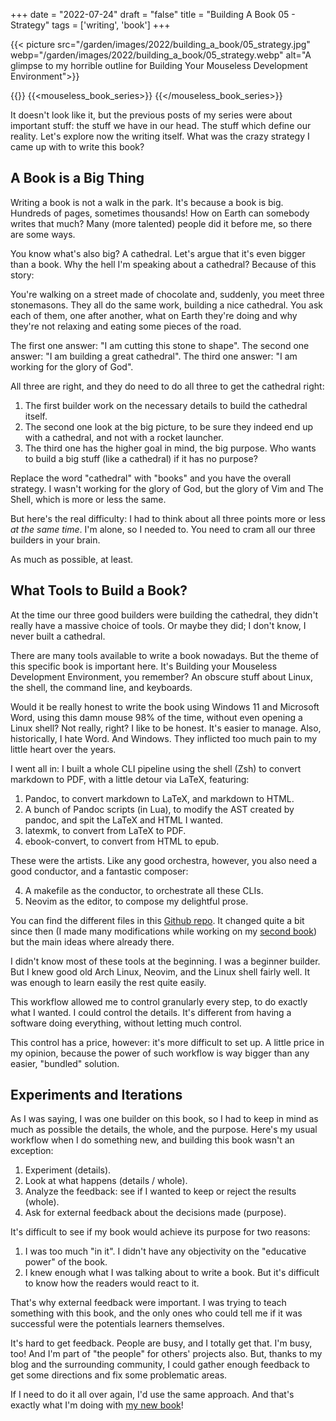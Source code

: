 +++
date = "2022-07-24"
draft = "false"
title = "Building A Book 05 - Strategy"
tags = ['writing', 'book']
+++

{{< picture src="/garden/images/2022/building_a_book/05_strategy.jpg" webp="/garden/images/2022/building_a_book/05_strategy.webp" alt="A glimpse to my horrible outline for Building Your Mouseless Development Environment">}}

{{<series>}}
{{<mouseless_book_series>}}
{{</mouseless_book_series>}}

It doesn't look like it, but the previous posts of my series were about important stuff: the stuff we have in our head. The stuff which define our reality. Let's explore now the writing itself. What was the crazy strategy I came up with to write this book?

## A Book is a Big Thing

Writing a book is not a walk in the park. It's because a book is big. Hundreds of pages, sometimes thousands! How on Earth can somebody writes that much? Many (more talented) people did it before me, so there are some ways.

You know what's also big? A cathedral. Let's argue that it's even bigger than a book. Why the hell I'm speaking about a cathedral? Because of this story:

You're walking on a street made of chocolate and, suddenly, you meet three stonemasons. They all do the same work, building a nice cathedral. You ask each of them, one after another, what on Earth they're doing and why they're not relaxing and eating some pieces of the road.

The first one answer: "I am cutting this stone to shape".
The second one answer: "I am building a great cathedral".
The third one answer: "I am working for the glory of God".

All three are right, and they do need to do all three to get the cathedral right:

1. The first builder work on the necessary details to build the cathedral itself.
2. The second one look at the big picture, to be sure they indeed end up with a cathedral, and not with a rocket launcher.
3. The third one has the higher goal in mind, the big purpose. Who wants to build a big stuff (like a cathedral) if it has no purpose?

Replace the word "cathedral" with "books" and you have the overall strategy. I wasn't working for the glory of God, but the glory of Vim and The Shell, which is more or less the same.

But here's the real difficulty: I had to think about all three points more or less *at the same time*. I'm alone, so I needed to. You need to cram all our three builders in your brain.

As much as possible, at least.

## What Tools to Build a Book?

At the time our three good builders were building the cathedral, they didn't really have a massive choice of tools. Or maybe they did; I don't know, I never built a cathedral.

There are many tools available to write a book nowadays. But the theme of this specific book is important here. It's Building your Mouseless Development Environment, you remember? An obscure stuff about Linux, the shell, the command line, and keyboards.

Would it be really honest to write the book using Windows 11 and Microsoft Word, using this damn mouse 98% of the time, without even opening a Linux shell? Not really, right? I like to be honest. It's easier to manage. Also, historically, I hate Word. And Windows. They inflicted too much pain to my little heart over the years.

I went all in: I built a whole CLI pipeline using the shell (Zsh) to convert markdown to PDF, with a little detour via LaTeX, featuring:

1. Pandoc, to convert markdown to LaTeX, and markdown to HTML.
2. A bunch of Pandoc scripts (in Lua), to modify the AST created by pandoc, and spit the LaTeX and HTML I wanted.
3. latexmk, to convert from LaTeX to PDF.
4. ebook-convert, to convert from HTML to epub.

These were the artists. Like any good orchestra, however, you also need a good conductor, and a fantastic composer:

4. A makefile as the conductor, to orchestrate all these CLIs.
5. Neovim as the editor, to compose my delightful prose.

You can find the different files in this [Github repo](https://github.com/Phantas0s/mouseless-book-behind-scene). It changed quite a bit since then (I made many modifications while working on my [second book](https://themouseless.dev/vim/)) but the main ideas where already there.

I didn't know most of these tools at the beginning. I was a beginner builder. But I knew good old Arch Linux, Neovim, and the Linux shell fairly well. It was enough to learn easily the rest quite easily.

This workflow allowed me to control granularly every step, to do exactly what I wanted. I could control the details. It's different from having a software doing everything, without letting much control.

This control has a price, however: it's more difficult to set up. A little price in my opinion, because the power of such workflow is way bigger than any easier, "bundled" solution.

## Experiments and Iterations

As I was saying, I was one builder on this book, so I had to keep in mind as much as possible the details, the whole, and the purpose. Here's my usual workflow when I do something new, and building this book wasn't an exception:

1. Experiment (details).
2. Look at what happens (details / whole).
3. Analyze the feedback: see if I wanted to keep or reject the results (whole).
4. Ask for external feedback about the decisions made (purpose).

It's difficult to see if my book would achieve its purpose for two reasons:

1. I was too much "in it". I didn't have any objectivity on the "educative power" of the book.
2. I knew enough what I was talking about to write a book. But it's difficult to know how the readers would react to it.

That's why external feedback were important. I was trying to teach something with this book, and the only ones who could tell me if it was successful were the potentials learners themselves.

It's hard to get feedback. People are busy, and I totally get that. I'm busy, too! And I'm part of "the people" for others' projects also. But, thanks to my blog and the surrounding community, I could gather enough feedback to get some directions and fix some problematic areas.

If I need to do it all over again, I'd use the same approach. And that's exactly what I'm doing with [my new book](https://themouseless.dev/vim/)!
